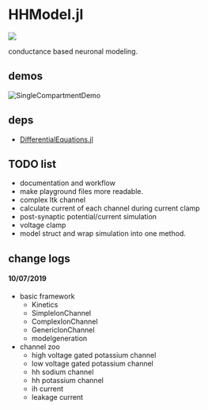 # HHModel.jl
![](http://www.wtfpl.net/wp-content/uploads/2012/12/wtfpl-badge-4.png)

conductance based neuronal modeling.

## demos
![SingleCompartmentDemo](./playground/SingleCompartmentDemo.ipynb)

## deps
- [DifferentialEquations.jl](https://github.com/JuliaDiffEq/DifferentialEquations.jl)

## TODO list
- documentation and workflow
- make playground files more readable.
- complex ltk channel
- calculate current of each channel during current clamp
- post-synaptic potential/current simulation
- voltage clamp
- model struct and wrap simulation into one method.

## change logs
#### 10/07/2019
- basic framework
    - Kinetics
    - SimpleIonChannel
    - ComplexIonChannel
    - GenericIonChannel
    - modelgeneration
- channel zoo
    - high voltage gated potassium channel
    - low voltage gated potassium channel
    - hh sodium channel
    - hh potassium channel
    - ih current
    - leakage current
